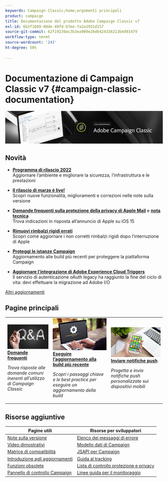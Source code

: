 ```yaml
---
keywords: Campaign Classic;home;argomenti principali
product: campaign
title: Documentazione del prodotto Adobe Campaign Classic v7
exl-id: 6b3f1689-80de-49fd-b7ee-7a2a1931d157
source-git-commit: 62f19239ac3b3ea909e26d6424338213b4d91479
workflow-type: tm+mt
source-wordcount: '243'
ht-degree: 50%

---
```


# Documentazione di Campaign Classic v7 {#campaign-classic-documentation}

![](platform/using/assets/do-not-localize/banner_acc_doc.jpg)

## Novità

* **[Programma di rilascio 2022](technotes/using/dc-migration.md)**<br/> Aggiornare l’ambiente e migliorare la sicurezza, l’infrastruttura e le prestazioni

* **[Il rilascio di marzo è live!](rn/using/latest-release.md)**<br/> Scopri nuove funzionalità, miglioramenti e correzioni nelle note sulla versione

* **[Domande frequenti sulla protezione della privacy di Apple Mail](https://experienceleague.adobe.com/docs/deliverability-learn/deliverability-best-practice-guide/additional-resources/technotes/apple-mail-privacy-faq.html?lang=it)** e **[nota tecnica](technotes/using/apple-mail-app-privacy-protection.md)**<br/> Trova indicazioni in risposta all’annuncio di Apple su iOS 15

* **[Rimuovi rimbalzi rigidi errati](delivery/using/update-bounce-qualification.md)**<br/> Scopri come aggiornare i non corretti rimbalzi rigidi dopo l’interruzione di Apple

* **[Proteggi le istanze Campaign](technotes/using/acc-config-updates.md)**<br/> Aggiornamento alle build più recenti per proteggere la piattaforma Campaign

* **[Aggiornare l’integrazione di Adobe Experience Cloud Triggers](integrations/using/configuring-adobe-io.md)**<br/> Il servizio di autenticazione oAuth legacy ha raggiunto la fine del ciclo di vita: devi effettuare la migrazione ad Adobe I/O

[Altri aggiornamenti](rn/using/documentation-updates.md)

## Pagine principali

<table style="table-layout:fixed">
<tr>
  <td>
    <a href="platform/using/common-questions.md">
      <img alt="Domande frequenti" src="platform/using/assets/FAQ.png"/>
    </a>
    <div>
      <a href="platform/using/common-questions.md">
    <strong>Domande frequenti</strong>
    </a>
    </div>
    <p>
    <em>Trova risposte alle domande comuni inerenti all’utilizzo di Campaign Classic</em>
    <p>
  </td>
   <td>
    <a href="production/using/build-upgrade.md">
      <img alt="Aggiornamento della build" src="platform/using/assets/upgrade.png" />
    </a>
    <div>
      <a href="production/using/build-upgrade.md">
    <strong>Eseguire l’aggiornamento alla build più recente</strong>
    </a>
    </div>
    <p>
    <em>Scopri i passaggi chiave e le best practice per eseguire un aggiornamento della build</em>
    <p>
  </td>
  <td>
    <a href="delivery/using/create-notifications-ios.md">
       <img alt="Notifiche push" src="platform/using/assets/push.png" />
    </a>
    <div>
       <a href="delivery/using/create-notifications-ios.md">
    <strong>Inviare notifiche push</strong>
    </a>
    </div>
    <p>
    <em>Progetta e invia notifiche push personalizzate sui dispositivi mobili</em>
    <p>
  </td>
</tr>
</table>

## Risorse aggiuntive

| Pagine utili | Risorse per sviluppatori |
|---|---|
| [Note sulla versione](rn/using/latest-release.md) | [Elenco dei messaggi di errore](https://experienceleague.adobe.com/developer/campaign-errors/error_codes.html?lang=it) |
| [Video dimostrativi](https://experienceleague.adobe.com/docs/campaign-classic-learn/tutorials/overview.html?lang=it) | [Modello dati di Campaign](configuration/using/about-data-model.md) |
| [Matrice di compatibilità](rn/using/compatibility-matrix.md) | [JSAPI per Campaign](https://experienceleague.adobe.com/developer/campaign-api/api/p-1.html) |
| [Introduzione agli aggiornamenti](rn/using/rn-overview.md) | [Guida al tracking](https://experienceleague.adobe.com/docs/campaign-classic/using/sending-messages/tracking-messages/about-message-tracking.html) |
| [Funzioni obsolete](rn/using/deprecated-features.md) | [Lista di controllo protezione e privacy](https://experienceleague.adobe.com/docs/campaign-classic/using/installing-campaign-classic/security-privacy/get-started-security-privacy.html) |
| [Pannello di controllo Campaign](https://experienceleague.adobe.com/docs/control-panel/using/control-panel-home.html?lang=it) | [Linee guida per il monitoraggio](production/using/monitoring-guidelines.md) |
